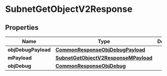 
# SubnetGetObjectV2Response

## Properties
Name | Type | Description | Notes
------------ | ------------- | ------------- | -------------
**objDebugPayload** | [**CommonResponseObjDebugPayload**](CommonResponseObjDebugPayload.md) |  | 
**mPayload** | [**SubnetGetObjectV2ResponseMPayload**](SubnetGetObjectV2ResponseMPayload.md) |  | 
**objDebug** | [**CommonResponseObjDebug**](CommonResponseObjDebug.md) |  |  [optional]



